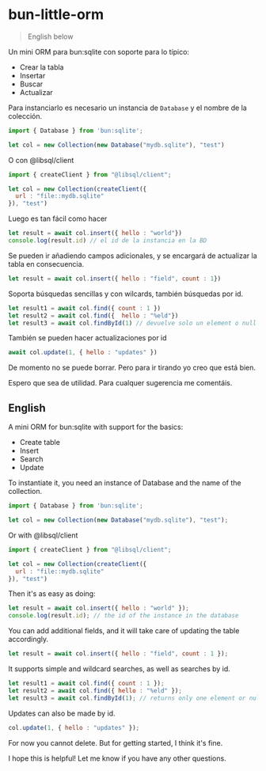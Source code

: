 # bun-little-orm
> English below

Un mini ORM para bun:sqlite con soporte para lo típico:
* Crear la tabla
* Insertar
* Buscar
* Actualizar

Para instanciarlo es necesario un instancia de `Database` y el nombre de la colección.

````js
import { Database } from 'bun:sqlite';

let col = new Collection(new Database("mydb.sqlite"), "test")
````

O con @libsql/client

````js
import { createClient } from "@libsql/client";

let col = new Collection(createClient({
  url : "file::mydb.sqlite"
}), "test")
````

Luego es tan fácil como hacer

````js
let result = await col.insert({ hello : "world"})
console.log(result.id) // el id de la instancia en la BD
````

Se pueden ir añadiendo campos adicionales, y se encargará de actualizar la tabla en consecuencia.

````js
let result = await col.insert({ hello : "field", count : 1})
````

Soporta búsquedas sencillas y con wilcards, también búsquedas por id.
````js
let result1 = await col.find({ count : 1 })
let result2 = await col.find({  hello : "%eld"})
let result3 = await col.findById(1) // devuelve solo un element o null
````

También se pueden hacer actualizaciones por id
````js
await col.update(1, { hello : "updates" })
````

De momento no se puede borrar. Pero para ir tirando yo creo que está bien.

Espero que sea de utilidad. Para cualquer sugerencia me comentáis.

## English

A mini ORM for bun:sqlite with support for the basics:
* Create table
* Insert
* Search
* Update

To instantiate it, you need an instance of Database and the name of the collection.

````js
import { Database } from 'bun:sqlite';

let col = new Collection(new Database("mydb.sqlite"), "test");
````

Or with @libsql/client

````js
import { createClient } from "@libsql/client";

let col = new Collection(createClient({
  url : "file::mydb.sqlite"
}), "test")
````


Then it's as easy as doing:

````js
let result = await col.insert({ hello : "world" });
console.log(result.id); // the id of the instance in the database
````

You can add additional fields, and it will take care of updating the table accordingly.

````js
let result = await col.insert({ hello : "field", count : 1 });
````

It supports simple and wildcard searches, as well as searches by id.

````js
let result1 = await col.find({ count : 1 });
let result2 = await col.find({ hello : "%eld" });
let result3 = await col.findById(1); // returns only one element or null
````

Updates can also be made by id.

````js
col.update(1, { hello : "updates" });
````

For now you cannot delete. But for getting started, I think it's fine.

I hope this is helpful! Let me know if you have any other questions.
